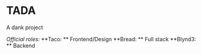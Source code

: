 # TADA
A dank project

*Official roles:*
**Taco: ** Frontend/Design
**Bread: ** Full stack
**Blynd3: ** Backend
